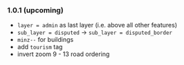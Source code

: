 ### 1.0.1 (upcoming)
* `layer = admin` as last layer (i.e. above all other features)
* `sub_layer = disputed` -> `sub_layer = disputed_border`
* `minz--` for buildings
* add `tourism` tag
* invert zoom 9 - 13 road ordering
